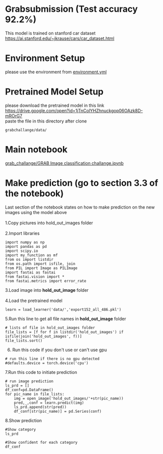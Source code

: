 # Grabsubmission (Test accuracy 92.2%)
This model is trained on stanford car dataset<br>
https://ai.stanford.edu/~jkrause/cars/car_dataset.html<br>
# Environment Setup<br>
please use the environment from
<a href="https://github.com/polohot/grabsubmission/blob/master/environment.yml">environment.yml</a>
# Pretrained Model Setup<br>
please download the pretrained model in this link <br>
https://drive.google.com/open?id=1jTnColYHZhnuckgop06OAzk8D-mROrG7 <br>
paste the file in this directory after clone <br> 
```
grabchallange/data/
```
# Main notebook<br>
<a href="https://github.com/polohot/grabsubmission/blob/master/grab_challange/GRAB%20Image%20classification%20challange.ipynb">grab_challange/GRAB Image classification challange.ipynb</a><br>
# Make prediction (go to section 3.3 of the notebook)
Last section of the notebook states on how to make prediction on the new images using the model above<br><br>
1.Copy pictures into hold_out_images folder<br>
<br>
2.Import libraries
```
import numpy as np
import pandas as pd
import scipy.io
import my_function as mf
from os import listdir
from os.path import isfile, join
from PIL import Image as PILImage
import fastai as fastai
from fastai.vision import *
from fastai.metrics import error_rate
```
3.Load image into **hold_out_image** folder<br>
<br>
4.Load the pretrained model
```
learn = load_learner('data/','export152_all_486.pkl')
```
5.Run this line to get all file names in **hold_out_image** folder<br>
```
# lists of file in hold_out_images folder
file_lists = [f for f in listdir('hold_out_images') if isfile(join('hold_out_images', f))]
file_lists.sort()
```
6. Run this code if you don't use or can't use gpu
```
# run this line if there is no gpu detected
#defaults.device = torch.device('cpu')
```
7.Run this code to initiate prediction
```
# run image prediction
ls_prd = []
df_conf=pd.DataFrame()
for pic_name in file_lists:
    img = open_image('hold_out_images/'+str(pic_name))
    pred,_,conf = learn.predict(img)
    ls_prd.append(str(pred))
    df_conf[str(pic_name)] = pd.Series(conf) 
```
8.Show prediction<br>
```
#Show category
ls_prd
```
```
#Show confident for each category
df_conf
```
